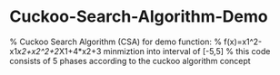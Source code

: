 # Cuckoo-Search-Algorithm-Demo
% Cuckoo Search Algorithm (CSA) for demo function:
% f(x)=x1^2-x1*x2+x2^2+2*X1+4*x2+3 minmiztion into interval of [-5,5]
% this code consists of 5 phases according to the cuckoo algorithm concept
